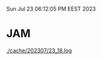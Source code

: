 Sun Jul 23 06:12:05 PM EEST 2023
# JAM
<a href='./cache/202307/23_18.log'>./cache/202307/23_18.log</a>
